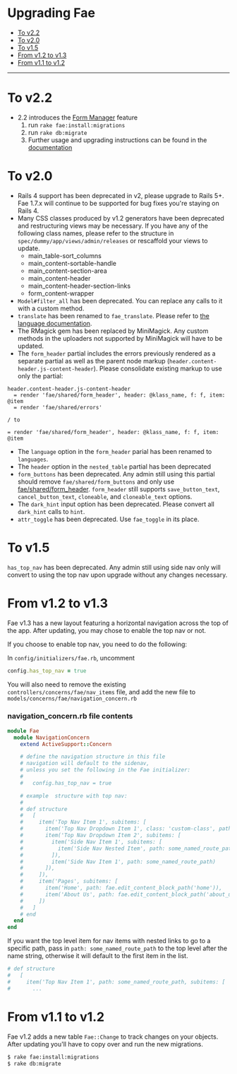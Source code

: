 # Upgrading Fae

* [To v2.2](#to-v22)
* [To v2.0](#to-v20)
* [To v1.5](#to-v15)
* [From v1.2 to v1.3](#from-v10-to-v11)
* [From v1.1 to v1.2](#from-v11-to-v12)

---

# To v2.2

* 2.2 introduces the [Form Manager](../features/form_manager.md) feature
    1. run `rake fae:install:migrations`
    2. run `rake db:migrate`
    3. Further usage and upgrading instructions can be found in the [documentation](../features/form_manager.md)

# To v2.0

* Rails 4 support has been deprecated in v2, please upgrade to Rails 5+. Fae 1.7.x will continue to be supported for bug fixes you're staying on Rails 4.
* Many CSS classes produced by v1.2 generators have been deprecated and restructuring views may be necessary. If you have any of the following class names, please refer to the structure in `spec/dummy/app/views/admin/releases` or rescaffold your views to update.
    - main_table-sort_columns
    - main_content-sortable-handle
    - main_content-section-area
    - main_content-header
    - main_content-header-section-links
    - form_content-wrapper
* `Model#filter_all` has been deprecated. You can replace any calls to it with a custom method.
* `translate` has been renamed to `fae_translate`. Please refer to [the language documentation](../features/multi-language.md).
* The RMagick gem has been replaced by MiniMagick. Any custom methods in the uploaders not supported by MiniMagick will have to be updated.
* The `form_header` partial includes the errors previously rendered as a separate partial as well as the parent node markup (`header.content-header.js-content-header`). Please consolidate existing markup to use only the partial:
```slim
header.content-header.js-content-header
  = render 'fae/shared/form_header', header: @klass_name, f: f, item: @item
  = render 'fae/shared/errors'

/ to

= render 'fae/shared/form_header', header: @klass_name, f: f, item: @item
```
* The `language` option in the `form_header` parial has been renamed to `languages`.
* The `header` option in the `nested_table` partial has been deprecated
* `form_buttons` has been deprecated. Any admin still using this partial should remove `fae/shared/form_buttons` and only use [fae/shared/form_header](../helpers/partials.md#form-header). `form_header` still supports `save_button_text`, `cancel_button_text`, `cloneable`, and `cloneable_text` options.
* The `dark_hint` input option has been deprecated. Please convert all `dark_hint` calls to `hint`.
* `attr_toggle` has been deprecated. Use `fae_toggle` in its place.

# To v1.5

`has_top_nav` has been deprecated. Any admin still using side nav only will convert to using the top nav upon upgrade without any changes necessary.

# From v1.2 to v1.3

Fae v1.3 has a new layout featuring a horizontal navigation across the top of the app. After updating, you may chose to enable the top nav or not.

If you choose to enable top nav, you need to do the following:

In `config/initializers/fae.rb`, uncomment

```ruby
config.has_top_nav = true
```

You will also need to remove the existing `controllers/concerns/fae/nav_items` file, and add the new file to `models/concerns/fae/navigation_concern.rb`


### navigation_concern.rb file contents

```ruby
module Fae
  module NavigationConcern
    extend ActiveSupport::Concern

    # define the navigation structure in this file
    # navigation will default to the sidenav,
    # unless you set the following in the Fae initializer:
    #
    #   config.has_top_nav = true

    # example  structure with top nav:
    #
    # def structure
    #   [
    #     item('Top Nav Item 1', subitems: [
    #       item('Top Nav Dropdown Item 1', class: 'custom-class', path: some_named_route_path),
    #       item('Top Nav Dropdown Item 2', subitems: [
    #         item('Side Nav Item 1', subitems: [
    #           item('Side Nav Nested Item', path: some_named_route_path)
    #         ]),
    #         item('Side Nav Item 1', path: some_named_route_path)
    #       ]),
    #     ]),
    #     item('Pages', subitems: [
    #       item('Home', path: fae.edit_content_block_path('home')),
    #       item('About Us', path: fae.edit_content_block_path('about_us'))
    #     ])
    #   ]
    # end
  end
end
```

If you want the top level item for nav items with nested links to go to a specific path, pass in `path: some_named_route_path` to the top level after the name string, otherwise it will default to the first item in the list.

```ruby
# def structure
#   [
#     item('Top Nav Item 1', path: some_named_route_path, subitems: [
#       ...
```

# From v1.1 to v1.2

Fae v1.2 adds a new table `Fae::Change` to track changes on your objects. After updating you'll have to copy over and run the new migrations.

```bash
$ rake fae:install:migrations
$ rake db:migrate
```
